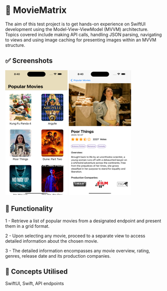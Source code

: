 # 🎯 MovieMatrix
The aim of this test project is to get hands-on experience on SwiftUI development using the Model-View-ViewModel (MVVM) architecture. Topics covered include making API calls, handling JSON parsing, navigating to views and using image caching for presenting images within an MVVM structure.

## ✅ Screenshots

<p>
<img src="https://github.com/MobileMavel/MovieMatrix/blob/main/Screenshots/PopularMoviesList.png" width="200" height="400" />
<img src="https://github.com/MobileMavel/MovieMatrix/blob/main/Screenshots/MovieDetailsScreen.png" width="200" height="400" />
</p>

## 🚀 Functionality
<p> 1 - Retrieve a list of popular movies from a designated endpoint and present them in a grid format.</p>
<p> 2 - Upon selecting any movie, proceed to a separate view to access detailed information about the chosen movie.</p>
<p> 3 - The detailed information encompasses any movie overview, rating, genres, release date and its production companies.</p>

## 💯 Concepts Utilised
SwiftUI, Swift, API endpoints
